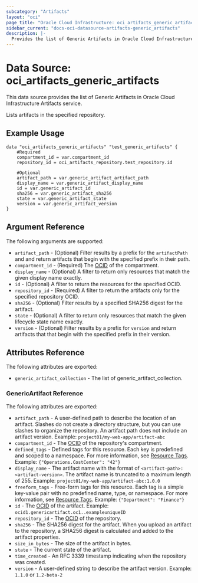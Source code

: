 ```yaml
---
subcategory: "Artifacts"
layout: "oci"
page_title: "Oracle Cloud Infrastructure: oci_artifacts_generic_artifacts"
sidebar_current: "docs-oci-datasource-artifacts-generic_artifacts"
description: |-
  Provides the list of Generic Artifacts in Oracle Cloud Infrastructure Artifacts service
---
```


# Data Source: oci_artifacts_generic_artifacts
This data source provides the list of Generic Artifacts in Oracle Cloud Infrastructure Artifacts service.

Lists artifacts in the specified repository.

## Example Usage

```hcl
data "oci_artifacts_generic_artifacts" "test_generic_artifacts" {
	#Required
	compartment_id = var.compartment_id
	repository_id = oci_artifacts_repository.test_repository.id

	#Optional
	artifact_path = var.generic_artifact_artifact_path
	display_name = var.generic_artifact_display_name
	id = var.generic_artifact_id
	sha256 = var.generic_artifact_sha256
	state = var.generic_artifact_state
	version = var.generic_artifact_version
}
```

## Argument Reference

The following arguments are supported:

* `artifact_path` - (Optional) Filter results by a prefix for the `artifactPath` and and return artifacts that begin with the specified prefix in their path. 
* `compartment_id` - (Required) The [OCID](https://docs.cloud.oracle.com/iaas/Content/General/Concepts/identifiers.htm) of the compartment.
* `display_name` - (Optional) A filter to return only resources that match the given display name exactly. 
* `id` - (Optional) A filter to return the resources for the specified OCID. 
* `repository_id` - (Required) A filter to return the artifacts only for the specified repository OCID. 
* `sha256` - (Optional) Filter results by a specified SHA256 digest for the artifact. 
* `state` - (Optional) A filter to return only resources that match the given lifecycle state name exactly. 
* `version` - (Optional) Filter results by a prefix for `version` and return artifacts that that begin with the specified prefix in their version. 


## Attributes Reference

The following attributes are exported:

* `generic_artifact_collection` - The list of generic_artifact_collection.

### GenericArtifact Reference

The following attributes are exported:

* `artifact_path` - A user-defined path to describe the location of an artifact. Slashes do not create a directory structure, but you can use slashes to organize the repository. An artifact path does not include an artifact version.  Example: `project01/my-web-app/artifact-abc` 
* `compartment_id` - The [OCID](https://docs.cloud.oracle.com/iaas/Content/General/Concepts/identifiers.htm) of the repository's compartment.
* `defined_tags` - Defined tags for this resource. Each key is predefined and scoped to a namespace. For more information, see [Resource Tags](https://docs.cloud.oracle.com/iaas/Content/General/Concepts/resourcetags.htm).  Example: `{"Operations.CostCenter": "42"}` 
* `display_name` - The artifact name with the format of `<artifact-path>:<artifact-version>`. The artifact name is truncated to a maximum length of 255.  Example: `project01/my-web-app/artifact-abc:1.0.0` 
* `freeform_tags` - Free-form tags for this resource. Each tag is a simple key-value pair with no predefined name, type, or namespace. For more information, see [Resource Tags](https://docs.cloud.oracle.com/iaas/Content/General/Concepts/resourcetags.htm).  Example: `{"Department": "Finance"}` 
* `id` - The [OCID](https://docs.cloud.oracle.com/iaas/Content/General/Concepts/identifiers.htm) of the artifact.  Example: `ocid1.genericartifact.oc1..exampleuniqueID` 
* `repository_id` - The [OCID](https://docs.cloud.oracle.com/iaas/Content/General/Concepts/identifiers.htm) of the repository.
* `sha256` - The SHA256 digest for the artifact. When you upload an artifact to the repository, a SHA256 digest is calculated and added to the artifact properties.
* `size_in_bytes` - The size of the artifact in bytes.
* `state` - The current state of the artifact.
* `time_created` - An RFC 3339 timestamp indicating when the repository was created.
* `version` - A user-defined string to describe the artifact version.  Example: `1.1.0` or `1.2-beta-2` 


